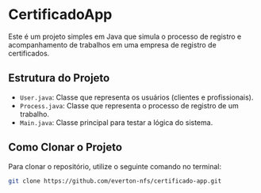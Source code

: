 # CertificadoApp

Este é um projeto simples em Java que simula o processo de registro e acompanhamento de trabalhos em uma empresa de registro de certificados.

## Estrutura do Projeto

- `User.java`: Classe que representa os usuários (clientes e profissionais).
- `Process.java`: Classe que representa o processo de registro de um trabalho.
- `Main.java`: Classe principal para testar a lógica do sistema.

## Como Clonar o Projeto

Para clonar o repositório, utilize o seguinte comando no terminal:

```bash
git clone https://github.com/everton-nfs/certificado-app.git
